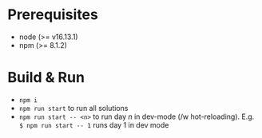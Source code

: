 # Prerequisites
- node (>= v16.13.1)
- npm (>= 8.1.2)

# Build & Run
- `npm i` 
- `npm run start` to run all solutions
- `npm run start -- <n>` to run day *n* in dev-mode (/w hot-reloading). E.g. `$ npm run start -- 1` runs day 1 in dev mode